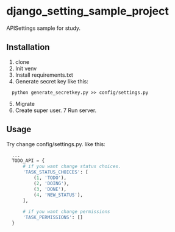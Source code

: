 # django_setting_sample_project
APISettings sample for study.

## Installation
1. clone
2. Init venv
3. Install requirements.txt
4. Generate secret key like this:
```bush
  python generate_secretkey.py >> config/settings.py
```

5. Migrate
6. Create super user.
7 Run server.

## Usage
Try change config/settings.py. like this:
```python
  ...
  TODO_API = {
      # if you want change status choices.
      'TASK_STATUS_CHOICES': [
          (1, 'TODO'),
          (2, 'DOING'),
          (3, 'DONE'),
          (4, 'NEW_STATUS'),
      ],
      
      # if you want change permissions
      'TASK_PERMISSIONS': []
  }
```
